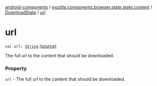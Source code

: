 [android-components](../../index.md) / [mozilla.components.browser.state.state.content](../index.md) / [DownloadState](index.md) / [url](./url.md)

# url

`val url: `[`String`](https://kotlinlang.org/api/latest/jvm/stdlib/kotlin/-string/index.html) [(source)](https://github.com/mozilla-mobile/android-components/blob/master/components/browser/state/src/main/java/mozilla/components/browser/state/state/content/DownloadState.kt#L21)

The full url to the content that should be downloaded.

### Property

`url` - The full url to the content that should be downloaded.